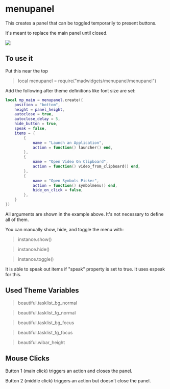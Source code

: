 # menupanel

This creates a panel that can be toggled temporarily to present buttons.

It's meant to replace the main panel until closed.

![](https://i.imgur.com/DktBQcC.gif)

## To use it

Put this near the top
>local menupanel = require("madwidgets/menupanel/menupanel")

Add the following after theme definitions like font size are set:

```lua
local mp_main = menupanel.create({ 
    position = "bottom",
    height = panel_height,
    autoclose = true,
    autoclose_delay = 5,
    hide_button = true,
    speak = false,
    items = {
        {
            name = "Launch an Application",
            action = function() launcher() end,
        },
        {
            name = "Open Video On Clipboard",
            action = function() video_from_clipboard() end,
        },
        {
            name = "Open Symbols Picker",
            action = function() symbolmenu() end,
            hide_on_click = false,
        },
    }
})
```

All arguments are shown in the example above. It's not necessary to define all of them.

You can manually show, hide, and toggle the menu with:

>instance.show()

>instance.hide()

>instance.toggle()

It is able to speak out items if "speak" property is set to true. It uses espeak for this.

## Used Theme Variables

>beautiful.tasklist_bg_normal

>beautiful.tasklist_fg_normal

>beautiful.tasklist_bg_focus

>beautiful.tasklist_fg_focus

>beautiful.wibar_height

## Mouse Clicks

Button 1 (main click) triggers an action and closes the panel.

Button 2 (middle click) triggers an action but doesn't close the panel.